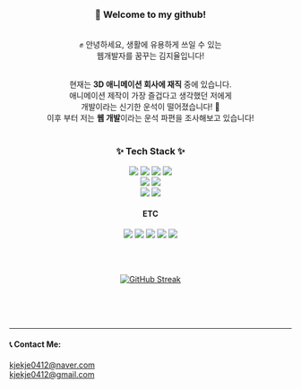 <div align="center" > 

</br>
</br>

### **🙌 Welcome to my github!**

</br>
✊ 안녕하세요, 생활에 유용하게 쓰일 수 있는 
</br>웹개발자를 꿈꾸는 김지율입니다!
</br>
</br>

현재는 **3D 애니메이션 회사에 재직** 중에 있습니다. 
</br> 애니메이션 제작이 가장 즐겁다고 생각했던 저에게 
</br>개발이라는 신기한 운석이 떨어졌습니다! 🌠 
</br> 이후 부터 저는 **웹 개발**이라는 운석 파편을 조사해보고 있습니다!
</br>
</br>

    
  ### ✨ Tech Stack ✨

<img src="https://img.shields.io/badge/HTML-E34F26?style=flat-square&logo=html5&logoColor=white"/> <img src="https://img.shields.io/badge/CSS-1572B6?style=flat-square&logo=CSS3&logoColor=white"/> <img src="https://img.shields.io/badge/JavaScript-F7DF1E?style=flat-square&logo=javascript&logoColor=white"/> <img src="https://img.shields.io/badge/React-61DAFB?style=flat-square&logo=react&logoColor=white"/>  </br>
<img src="https://img.shields.io/badge/Python-3776AB?style=flat-square&logo=python&logoColor=white"/> <img src="https://img.shields.io/badge/MySQL-4479A1?style=flat-square&logo=mysql&logoColor=white"/> <br> <img src="https://img.shields.io/badge/git-F05032?style=flat-square&logo=git&logoColor=white"/> <img src="https://img.shields.io/badge/subversion-809CC9?style=flat-square&logo=subversion&logoColor=white"/>

#### ETC
<img src="https://img.shields.io/badge/UnrealEngine-0E1128?style=flat-square&logo=unreal engine&logoColor=white"/> <img src="https://img.shields.io/badge/MAYA-1BB0B2?style=flat-square&logo=autodesk&logoColor=white"/> <img src="https://img.shields.io/badge/PS-31A8FF?style=flat-square&logo=adobephotoshop&logoColor=white"/> <img src="https://img.shields.io/badge/AI-FF9A00?style=flat-square&logo=adobeillustrator&logoColor=white"/> <img src="https://img.shields.io/badge/AE-00005B?style=flat-square&logo=adobeaftereffects&logoColor=white"/>

</br>
</br>

[![GitHub Streak](https://streak-stats.demolab.com?user=Jiyul-Kim&theme=cobalt2)](https://git.io/streak-stats)  </div>

</br>
</br>
</br>
<hr>

#### 📞 Contact Me:
kjekje0412@naver.com </br>
kjekje0412@gmail.com

</div>
